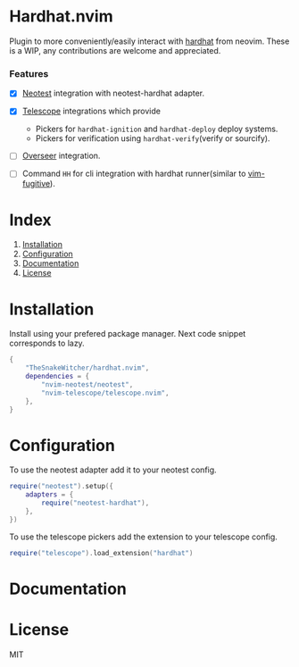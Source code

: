 # Hardhat.nvim


Plugin to more conveniently/easily interact with [hardhat](https://github.com/foundry-rs/foundry/tree/master/chisel) from
neovim. These is a WIP, any contributions are welcome and appreciated.


### Features


* [x] [Neotest](https://github.com/nvim-neotest/neotest) integration with neotest-hardhat adapter.
* [x] [Telescope](https://github.com/nvim-telescope/telescope.nvim) integrations which provide
    * Pickers for `hardhat-ignition` and `hardhat-deploy` deploy systems.
    * Pickers for verification using `hardhat-verify`(verify or sourcify). 
* [ ] [Overseer](https://github.com/stevearc/overseer.nvim) integration.
* [ ] Command `HH` for cli integration with hardhat runner(similar to [vim-fugitive](https://github.com/tpope/vim-fugitive)).


# Index


1. [Installation](#Installation)
2. [Configuration](#Configuration)
3. [Documentation](#Documentation)
4. [License](#License)


# Installation


Install using your prefered package manager. Next code
snippet corresponds to lazy.

```lua
{
    "TheSnakeWitcher/hardhat.nvim",
    dependencies = {
        "nvim-neotest/neotest",
        "nvim-telescope/telescope.nvim",
    },
}
```


# Configuration


To use the neotest adapter add it to your neotest config.

```lua
require("neotest").setup({
    adapters = {
        require("neotest-hardhat"),
    },
})

```

To use the telescope pickers add the extension to your telescope config.

```lua
require("telescope").load_extension("hardhat")
```


# Documentation



# License


MIT
